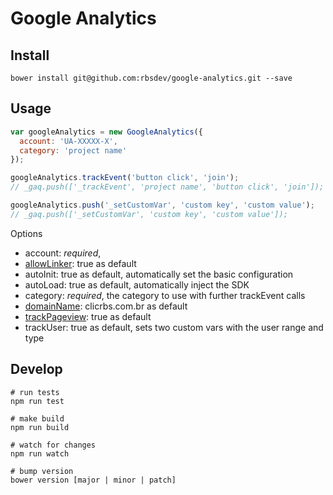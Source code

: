 # Google Analytics

## Install

```shell
bower install git@github.com:rbsdev/google-analytics.git --save
```

## Usage

```javascript
var googleAnalytics = new GoogleAnalytics({
  account: 'UA-XXXXX-X',
  category: 'project name'
});

googleAnalytics.trackEvent('button click', 'join');
// _gaq.push(['_trackEvent', 'project name', 'button click', 'join']);

googleAnalytics.push('_setCustomVar', 'custom key', 'custom value');
// _gaq.push(['_setCustomVar', 'custom key', 'custom value']);
```

Options

* account: *required*,
* [allowLinker](https://developers.google.com/analytics/devguides/collection/gajs/methods/gaJSApiDomainDirectory#_gat.GA_Tracker_._setAllowLinker): true  as default
* autoInit: true as default, automatically set the basic configuration
* autoLoad: true as default, automatically inject the SDK
* category: *required*, the category to use with further trackEvent calls
* [domainName](https://developers.google.com/analytics/devguides/collection/gajs/methods/gaJSApiDomainDirectory#_gat.GA_Tracker_._setDomainName): clicrbs.com.br as default
* [trackPageview](https://developers.google.com/analytics/devguides/collection/gajs/methods/gaJSApiBasicConfiguration#_gat.GA_Tracker_._trackPageview): true as default
* trackUser: true as default, sets two custom vars with the user range and type

## Develop

```shell
# run tests
npm run test

# make build
npm run build

# watch for changes
npm run watch

# bump version
bower version [major | minor | patch]
```
